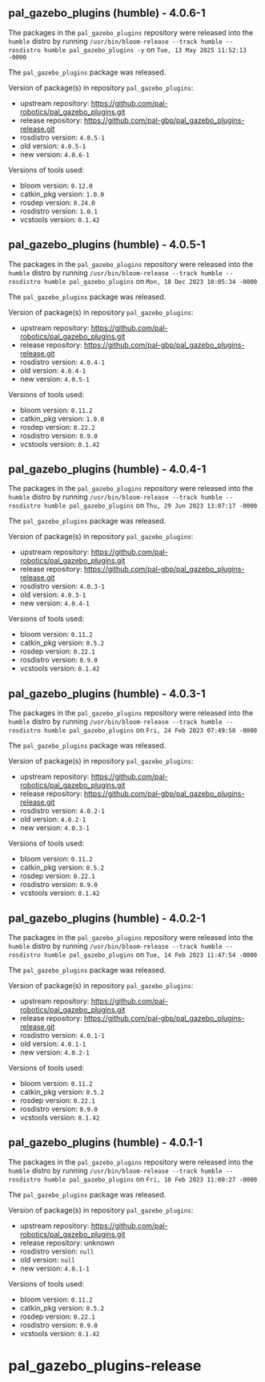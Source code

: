 ## pal_gazebo_plugins (humble) - 4.0.6-1

The packages in the `pal_gazebo_plugins` repository were released into the `humble` distro by running `/usr/bin/bloom-release --track humble --rosdistro humble pal_gazebo_plugins -y` on `Tue, 13 May 2025 11:52:13 -0000`

The `pal_gazebo_plugins` package was released.

Version of package(s) in repository `pal_gazebo_plugins`:

- upstream repository: https://github.com/pal-robotics/pal_gazebo_plugins.git
- release repository: https://github.com/pal-gbp/pal_gazebo_plugins-release.git
- rosdistro version: `4.0.5-1`
- old version: `4.0.5-1`
- new version: `4.0.6-1`

Versions of tools used:

- bloom version: `0.12.0`
- catkin_pkg version: `1.0.0`
- rosdep version: `0.24.0`
- rosdistro version: `1.0.1`
- vcstools version: `0.1.42`


## pal_gazebo_plugins (humble) - 4.0.5-1

The packages in the `pal_gazebo_plugins` repository were released into the `humble` distro by running `/usr/bin/bloom-release --track humble --rosdistro humble pal_gazebo_plugins` on `Mon, 18 Dec 2023 10:05:34 -0000`

The `pal_gazebo_plugins` package was released.

Version of package(s) in repository `pal_gazebo_plugins`:

- upstream repository: https://github.com/pal-robotics/pal_gazebo_plugins.git
- release repository: https://github.com/pal-gbp/pal_gazebo_plugins-release.git
- rosdistro version: `4.0.4-1`
- old version: `4.0.4-1`
- new version: `4.0.5-1`

Versions of tools used:

- bloom version: `0.11.2`
- catkin_pkg version: `1.0.0`
- rosdep version: `0.22.2`
- rosdistro version: `0.9.0`
- vcstools version: `0.1.42`


## pal_gazebo_plugins (humble) - 4.0.4-1

The packages in the `pal_gazebo_plugins` repository were released into the `humble` distro by running `/usr/bin/bloom-release --track humble --rosdistro humble pal_gazebo_plugins` on `Thu, 29 Jun 2023 13:07:17 -0000`

The `pal_gazebo_plugins` package was released.

Version of package(s) in repository `pal_gazebo_plugins`:

- upstream repository: https://github.com/pal-robotics/pal_gazebo_plugins.git
- release repository: https://github.com/pal-gbp/pal_gazebo_plugins-release.git
- rosdistro version: `4.0.3-1`
- old version: `4.0.3-1`
- new version: `4.0.4-1`

Versions of tools used:

- bloom version: `0.11.2`
- catkin_pkg version: `0.5.2`
- rosdep version: `0.22.1`
- rosdistro version: `0.9.0`
- vcstools version: `0.1.42`


## pal_gazebo_plugins (humble) - 4.0.3-1

The packages in the `pal_gazebo_plugins` repository were released into the `humble` distro by running `/usr/bin/bloom-release --track humble --rosdistro humble pal_gazebo_plugins` on `Fri, 24 Feb 2023 07:49:58 -0000`

The `pal_gazebo_plugins` package was released.

Version of package(s) in repository `pal_gazebo_plugins`:

- upstream repository: https://github.com/pal-robotics/pal_gazebo_plugins.git
- release repository: https://github.com/pal-gbp/pal_gazebo_plugins-release.git
- rosdistro version: `4.0.2-1`
- old version: `4.0.2-1`
- new version: `4.0.3-1`

Versions of tools used:

- bloom version: `0.11.2`
- catkin_pkg version: `0.5.2`
- rosdep version: `0.22.1`
- rosdistro version: `0.9.0`
- vcstools version: `0.1.42`


## pal_gazebo_plugins (humble) - 4.0.2-1

The packages in the `pal_gazebo_plugins` repository were released into the `humble` distro by running `/usr/bin/bloom-release --track humble --rosdistro humble pal_gazebo_plugins` on `Tue, 14 Feb 2023 11:47:54 -0000`

The `pal_gazebo_plugins` package was released.

Version of package(s) in repository `pal_gazebo_plugins`:

- upstream repository: https://github.com/pal-robotics/pal_gazebo_plugins.git
- release repository: https://github.com/pal-gbp/pal_gazebo_plugins-release.git
- rosdistro version: `4.0.1-1`
- old version: `4.0.1-1`
- new version: `4.0.2-1`

Versions of tools used:

- bloom version: `0.11.2`
- catkin_pkg version: `0.5.2`
- rosdep version: `0.22.1`
- rosdistro version: `0.9.0`
- vcstools version: `0.1.42`


## pal_gazebo_plugins (humble) - 4.0.1-1

The packages in the `pal_gazebo_plugins` repository were released into the `humble` distro by running `/usr/bin/bloom-release --track humble --rosdistro humble pal_gazebo_plugins` on `Fri, 10 Feb 2023 11:00:27 -0000`

The `pal_gazebo_plugins` package was released.

Version of package(s) in repository `pal_gazebo_plugins`:

- upstream repository: https://github.com/pal-robotics/pal_gazebo_plugins.git
- release repository: unknown
- rosdistro version: `null`
- old version: `null`
- new version: `4.0.1-1`

Versions of tools used:

- bloom version: `0.11.2`
- catkin_pkg version: `0.5.2`
- rosdep version: `0.22.1`
- rosdistro version: `0.9.0`
- vcstools version: `0.1.42`


# pal_gazebo_plugins-release